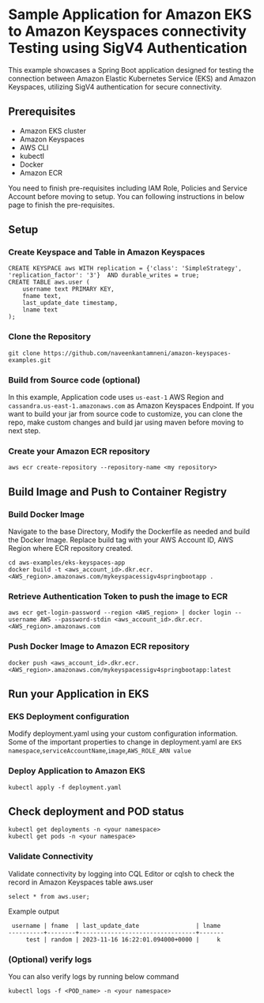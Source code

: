 # Sample Application for Amazon EKS to Amazon Keyspaces connectivity Testing using SigV4 Authentication

This example showcases a Spring Boot application designed for testing the connection between Amazon Elastic Kubernetes Service (EKS) and Amazon Keyspaces, utilizing SigV4 authentication for secure connectivity.

## Prerequisites

- Amazon EKS cluster
- Amazon Keyspaces
- AWS CLI
- kubectl
- Docker
- Amazon ECR

You need to finish pre-requisites including IAM Role, Policies and Service Account before moving to setup. You can following instructions in below page to finish the pre-requisites.

## Setup

### Create Keyspace and Table in Amazon Keyspaces

```
CREATE KEYSPACE aws WITH replication = {'class': 'SimpleStrategy', 'replication_factor': '3'}  AND durable_writes = true;
CREATE TABLE aws.user (
    username text PRIMARY KEY,
    fname text,
    last_update_date timestamp,
    lname text
);
```

### Clone the Repository

```shell
git clone https://github.com/naveenkantamneni/amazon-keyspaces-examples.git
```

### Build from Source code (optional)
In this example, Application code uses ```us-east-1``` AWS Region and ```cassandra.us-east-1.amazonaws.com``` as Amazon Keyspaces Endpoint. If you want to build your jar from source code to customize, you can clone the repo, make custom changes and build jar using maven before moving to next step.

### Create your Amazon ECR repository
```
aws ecr create-repository --repository-name <my repository>
```

## Build Image and Push to Container Registry

### Build Docker Image
Navigate to the base Directory, Modify the Dockerfile as needed and build the Docker Image. Replace build tag with your AWS Account ID, AWS Region where ECR repository created.

```
cd aws-examples/eks-keyspaces-app
docker build -t <aws_account_id>.dkr.ecr.<AWS_region>.amazonaws.com/mykeyspacessigv4springbootapp .
```

### Retrieve Authentication Token to push the image to ECR
```
aws ecr get-login-password --region <AWS_region> | docker login --username AWS --password-stdin <aws_account_id>.dkr.ecr.<AWS_region>.amazonaws.com
```

### Push Docker Image to Amazon ECR repository
```
docker push <aws_account_id>.dkr.ecr.<AWS_region>.amazonaws.com/mykeyspacessigv4springbootapp:latest
```
## Run your Application in EKS


### EKS Deployment configuration
Modify deployment.yaml using your custom configuration information. Some of the important properties to change in deployment.yaml are ```EKS namespace```,```serviceAccountName```,```image```,```AWS_ROLE_ARN value```

### Deploy Application to Amazon EKS
```
kubectl apply -f deployment.yaml
```

## Check deployment and POD status
```
kubectl get deployments -n <your namespace>
kubectl get pods -n <your namespace>
```

### Validate Connectivity

Validate connectivity by logging into CQL Editor or cqlsh to check the record in Amazon Keyspaces table aws.user

```
select * from aws.user;
```

Example output
```
 username | fname  | last_update_date                | lname
----------+--------+---------------------------------+-------
     test | random | 2023-11-16 16:22:01.094000+0000 |     k
```

### (Optional) verify logs
You can also verify logs by running below command

```
kubectl logs -f <POD_name> -n <your namespace>
```

